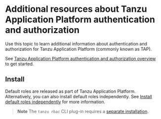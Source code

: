# Additional resources about Tanzu Application Platform authentication and authorization

Use this topic to learn additional information about authentication and authorization 
for Tanzu Application Platform (commonly known as TAP). 

See [Tanzu Application Platform authentication and authorization overview](overview.md) to get started.

## <a id='install'></a>Install

Default roles are released as part of Tanzu Application Platform. Alternatively, you can also install default roles independently. See [Install default roles independently](install.md) for more information.

>**Note** The `tanzu rbac` CLI plug-in requires a [separate installation](binding.md).
